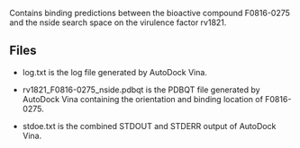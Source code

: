 Contains binding predictions between the bioactive compound F0816-0275 and the nside search space on the virulence factor rv1821.

## Files

- log.txt is the log file generated by AutoDock Vina.

- rv1821_F0816-0275_nside.pdbqt is the PDBQT file generated by AutoDock Vina containing the orientation and binding location of F0816-0275.

- stdoe.txt is the combined STDOUT and STDERR output of AutoDock Vina.

